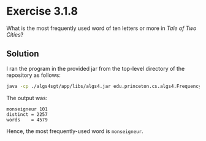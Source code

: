 # Exercise 3.1.8

What is the most frequently used word of ten letters or more in *Tale of Two Cities*?

## Solution

I ran the program in the provided jar from the top-level directory of the repository as follows:

```bash
java -cp ./algs4sgt/app/libs/algs4.jar edu.princeton.cs.algs4.FrequencyCounter 10 < algs4sgt/app/algs4-data/tale.txt
```

The output was:

```text
monseigneur 101
distinct = 2257
words    = 4579
```

Hence, the most frequently-used word is `monseigneur`. 